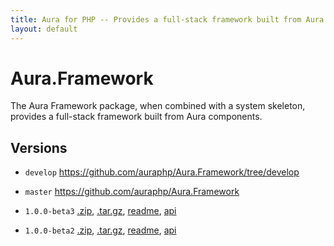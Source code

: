```yaml
---
title: Aura for PHP -- Provides a full-stack framework built from Aura component packages
layout: default
---
```


Aura.Framework
==============

The Aura Framework package, when combined with a system skeleton, provides a full-stack framework built from Aura components.

Versions
--------

* `develop` <https://github.com/auraphp/Aura.Framework/tree/develop>

* `master` <https://github.com/auraphp/Aura.Framework>

* `1.0.0-beta3` [.zip](https://github.com/auraphp/Aura.Framework/zipball/1.0.0-beta3), [.tar.gz](https://github.com/auraphp/Aura.Framework/tarball/1.0.0-beta3), [readme](version/1.0.0-beta3/), [api](version/1.0.0-beta3/api/)

* `1.0.0-beta2` [.zip](https://github.com/auraphp/Aura.Framework/zipball/1.0.0-beta2), [.tar.gz](https://github.com/auraphp/Aura.Framework/tarball/1.0.0-beta2), [readme](version/1.0.0-beta2/), [api](version/1.0.0-beta2/api/)

